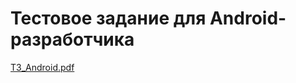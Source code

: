 # Тестовое задание для Android-разработчика

[ТЗ_Android.pdf](https://github.com/nordbird/android-CuriosityGallery/blob/main/%D0%A2%D0%97_Android.pdf)

